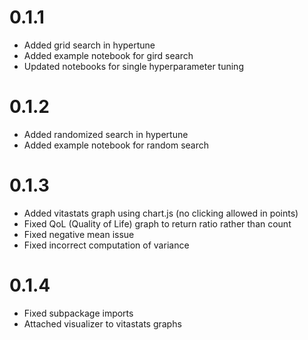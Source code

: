 # 0.1.1

- Added grid search in hypertune
- Added example notebook for gird search
- Updated notebooks for single hyperparameter tuning

# 0.1.2

- Added randomized search in hypertune
- Added example notebook for random search

# 0.1.3

- Added vitastats graph using chart.js (no clicking allowed in points)
- Fixed QoL (Quality of Life) graph to return ratio rather than count
- Fixed negative mean issue
- Fixed incorrect computation of variance

# 0.1.4

- Fixed subpackage imports
- Attached visualizer to vitastats graphs
